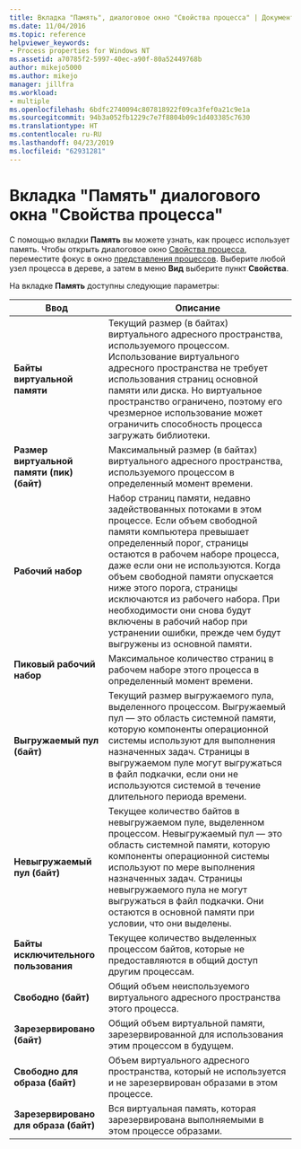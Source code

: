 ```yaml
---
title: Вкладка "Память", диалоговое окно "Свойства процесса" | Документация Майкрософт
ms.date: 11/04/2016
ms.topic: reference
helpviewer_keywords:
- Process properties for Windows NT
ms.assetid: a70785f2-5997-40ec-a90f-80a52449768b
author: mikejo5000
ms.author: mikejo
manager: jillfra
ms.workload:
- multiple
ms.openlocfilehash: 6bdfc2740094c807818922f09ca3fef0a21c9e1a
ms.sourcegitcommit: 94b3a052fb1229c7e7f8804b09c1d403385c7630
ms.translationtype: HT
ms.contentlocale: ru-RU
ms.lasthandoff: 04/23/2019
ms.locfileid: "62931281"
---
```

# <a name="memory-tab-process-properties-dialog-box"></a>Вкладка "Память" диалогового окна "Свойства процесса"
С помощью вкладки **Память** вы можете узнать, как процесс использует память. Чтобы открыть диалоговое окно [Свойства процесса](../debugger/process-properties-dialog-box.md), переместите фокус в окно [представления процессов](../debugger/processes-view.md). Выберите любой узел процесса в дереве, а затем в меню **Вид** выберите пункт **Свойства**.

 На вкладке **Память** доступны следующие параметры:

|Ввод|Описание|
|-----------|-----------------|
|**Байты виртуальной памяти**|Текущий размер (в байтах) виртуального адресного пространства, используемого процессом. Использование виртуального адресного пространства не требует использования страниц основной памяти или диска. Но виртуальное пространство ограничено, поэтому его чрезмерное использование может ограничить способность процесса загружать библиотеки.|
|**Размер виртуальной памяти (пик) (байт)**|Максимальный размер (в байтах) виртуального адресного пространства, используемого процессом в определенный момент времени.|
|**Рабочий набор**|Набор страниц памяти, недавно задействованных потоками в этом процессе. Если объем свободной памяти компьютера превышает определенный порог, страницы остаются в рабочем наборе процесса, даже если они не используются. Когда объем свободной памяти опускается ниже этого порога, страницы исключаются из рабочего набора. При необходимости они снова будут включены в рабочий набор при устранении ошибки, прежде чем будут выгружены из основной памяти.|
|**Пиковый рабочий набор**|Максимальное количество страниц в рабочем наборе этого процесса в определенный момент времени.|
|**Выгружаемый пул (байт)**|Текущий размер выгружаемого пула, выделенного процессом. Выгружаемый пул — это область системной памяти, которую компоненты операционной системы используют для выполнения назначенных задач. Страницы в выгружаемом пуле могут выгружаться в файл подкачки, если они не используются системой в течение длительного периода времени.|
|**Невыгружаемый пул (байт)**|Текущее количество байтов в невыгружаемом пуле, выделенном процессом. Невыгружаемый пул — это область системной памяти, которую компоненты операционной системы используют по мере выполнения назначенных задач. Страницы невыгружаемого пула не могут выгружаться в файл подкачки. Они остаются в основной памяти при условии, что они выделены.|
|**Байты исключительного пользования**|Текущее количество выделенных процессом байтов, которые не предоставляются в общий доступ другим процессам.|
|**Свободно (байт)**|Общий объем неиспользуемого виртуального адресного пространства этого процесса.|
|**Зарезервировано (байт)**|Общий объем виртуальной памяти, зарезервированной для использования этим процессом в будущем.|
|**Свободно для образа (байт)**|Объем виртуального адресного пространства, который не используется и не зарезервирован образами в этом процессе.|
|**Зарезервировано для образа (байт)**|Вся виртуальная память, которая зарезервирована выполняемыми в этом процессе образами.|